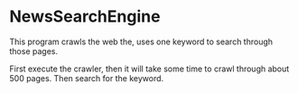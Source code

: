 # NewsSearchEngine
This program crawls the web the, uses one keyword to search through those pages.

First execute the crawler, then it will take some time to crawl through about 500 pages.
Then search for the keyword.

